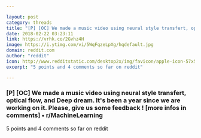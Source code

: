 ```yaml
---

layout: post
category: threads
title: "[P] [OC] We made a music video using neural style transfert, optical flow, and Deep dream. It's been a year since we are working on it. Please, give us some feedback ! [more infos in comments]"
date: 2018-02-22 03:23:11
link: https://vrhk.co/2Gvhz4H
image: https://i.ytimg.com/vi/5WqFqzeLpXg/hqdefault.jpg
domain: reddit.com
author: "reddit"
icon: http://www.redditstatic.com/desktop2x/img/favicon/apple-icon-57x57.png
excerpt: "5 points and 4 comments so far on reddit"

---
```


### [P] [OC] We made a music video using neural style transfert, optical flow, and Deep dream. It's been a year since we are working on it. Please, give us some feedback ! [more infos in comments] • r/MachineLearning

5 points and 4 comments so far on reddit